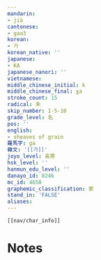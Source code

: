 ```yaml
---
mandarin:
- jià
cantonese:
- gaa3
korean:
- 가
korean_native: ''
japanese:
- KA
japanese_nanori: ''
vietnamese:
middle_chinese_initial: k
middle_chinese_final: ɣa
stroke_count: 15
radical: 禾
skip_number: 1-5-10
grade_level: 名
pos: ''
english:
- sheaves of grain
羅馬字: ga
韓文: '[[가]]'
joyo_level: 高等
hsk_level: ''
hanmun_edu_level: ''
danayo_id: 8246
mc_id: 4658
graphemic_classification: 家
stand_in: 'FALSE'
aliases:
---
```

```meta-bind-embed
[[nav/char_info]]
```

# Notes
